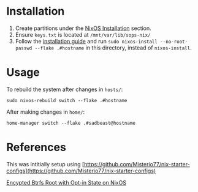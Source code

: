 # Installation

1. Create partitions under the [NixOS Installation](https://mt-caret.github.io/blog/2020-06-29-optin-state.html) section.
2. Ensure `keys.txt` is located at `/mnt/var/lib/sops-nix/`
3. Follow the [installation guide](https://nixos.org/manual/nixos/stable/#sec-installation-manual-installing) and run `sudo nixos-install --no-root-passwd --flake .#hostname` in this directory, instead of `nixos-install`.

# Usage

To rebuild the system after changes in `hosts/`:
```
sudo nixos-rebuild switch --flake .#hostname
```

After making changes in `home/`:

```
home-manager switch --flake .#sadbeast@hostname
```

# References
This was intitially setup using [https://github.com/Misterio77/nix-starter-configs](https://github.com/Misterio77/nix-starter-configs)

[Encypted Btrfs Root with Opt-in State on NixOS](https://mt-caret.github.io/blog/2020-06-29-optin-state.html)
